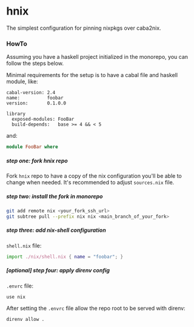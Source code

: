 # hnix

The simplest configuration for pinning nixpkgs over caba2nix.

### HowTo

Assuming you have a haskell project initialized in the monorepo, you can follow the steps below.

Minimal requirements for the setup is to have a cabal file and haskell module, like:

```cabal
cabal-version: 2.4
name:          foobar
version:       0.1.0.0

library
  exposed-modules: FooBar
  build-depends:   base >= 4 && < 5
```

and:

```haskell
module FooBar where
```

##### step one: fork hnix repo

Fork `hnix` repo to have a copy of the nix configuration you'll be able to change when needed. It's recommended to adjust `sources.nix` file.

##### step two: install the fork in monorepo

```bash
git add remote nix <your_fork_ssh_url>
git subtree pull --prefix nix nix <main_branch_of_your_fork>
```

##### step three: add nix-shell configuration

`shell.nix` file:

```nix
import ./nix/shell.nix { name = "foobar"; }
```

##### [optional] step four: apply direnv config

`.envrc` file:

```bash
use nix
```

After setting the `.envrc` file allow the repo root to be served with direnv:

```bash
direnv allow .
```

